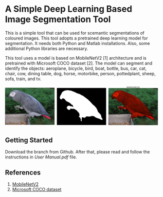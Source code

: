 # A Simple Deep Learning Based Image Segmentation Tool

This is a simple tool that can be used for scemantic segmentations of coloured images. This tool adopts a pretrained deep learning model for segmentation. It needs both Python and Matlab installations. Also, some additional Python libraries are necessary.

This tool uses a model is based on MobileNetV2 [1] architecture and is pretrained with Microsoft COCO dataset [2]. The model can segment and identify the objects: aeroplane, bicycle, bird, boat, bottle, bus, car, cat, chair, cow, dining table, dog, horse, motorbike, person, pottedplant, sheep, sofa, train, and tv.

![Segmentation Sample](sampleResult.jpg)

## Getting Started
Download the branch from Github. After that, please read and follow the instructions in *User Manual.pdf* file.

## References
1. [MobileNetV2](https://github.com/tensorflow/models/tree/master/research/slim/nets/mobilenet)
2. [Microsoft COCO dataset](http://cocodataset.org/)
